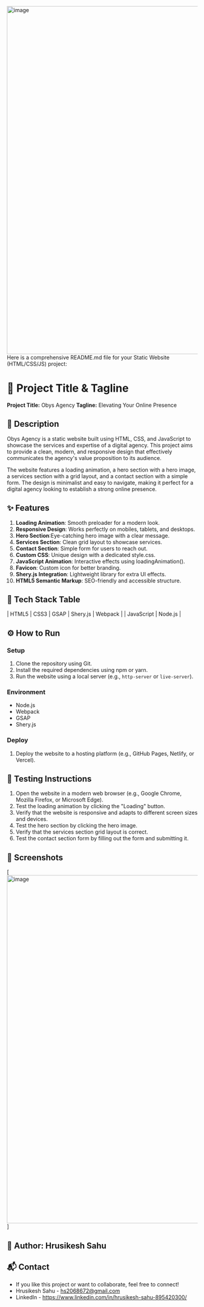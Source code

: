 <img width="1918" height="920" alt="image" src="https://github.com/user-attachments/assets/745af648-f8ec-4166-bb01-dc163b1cf23e" />Here is a comprehensive README.md file for your Static Website (HTML/CSS/JS) project:

**🚀 Project Title & Tagline**
==========================

**Project Title:** Obys Agency
**Tagline:** Elevating Your Online Presence

**📖 Description**
---------------

Obys Agency is a static website built using HTML, CSS, and JavaScript to showcase the services and expertise of a digital agency. This project aims to provide a clean, modern, and responsive design that effectively communicates the agency's value proposition to its audience.

The website features a loading animation, a hero section with a hero image, a services section with a grid layout, and a contact section with a simple form. The design is minimalist and easy to navigate, making it perfect for a digital agency looking to establish a strong online presence.

**✨ Features**
-------------

1. **Loading Animation**: Smooth preloader for a modern look.
2. **Responsive Design**: Works perfectly on mobiles, tablets, and desktops.
3. **Hero Section**:Eye-catching hero image with a clear message.
4. **Services Section**: Clean grid layout to showcase services.
5. **Contact Section**: Simple form for users to reach out.
6. **Custom CSS**: Unique design with a dedicated style.css.
7. **JavaScript Animation**:  Interactive effects using loadingAnimation().
8. **Favicon**: Custom icon for better branding.
9. **Shery.js Integration**: Lightweight library for extra UI effects.
10. **HTML5 Semantic Markup**: SEO-friendly and accessible structure.

**🧰 Tech Stack Table**
----------------------


| HTML5 | CSS3 | GSAP | Shery.js | Webpack |
| JavaScript | Node.js |


**⚙️ How to Run**
------------------

### Setup

1. Clone the repository using Git.
2. Install the required dependencies using npm or yarn.
3. Run the website using a local server (e.g., `http-server` or `live-server`).

### Environment

* Node.js 
* Webpack 
* GSAP 
* Shery.js 

### Deploy

1. Deploy the website to a hosting platform (e.g., GitHub Pages, Netlify, or Vercel).

**🧪 Testing Instructions**
-------------------------

1. Open the website in a modern web browser (e.g., Google Chrome, Mozilla Firefox, or Microsoft Edge).
2. Test the loading animation by clicking the "Loading" button.
3. Verify that the website is responsive and adapts to different screen sizes and devices.
4. Test the hero section by clicking the hero image.
5. Verify that the services section grid layout is correct.
6. Test the contact section form by filling out the form and submitting it.

**📸 Screenshots**
---------------

[<img width="1918" height="920" alt="image" src="https://github.com/user-attachments/assets/bbc7bbac-1455-4c55-9efb-de2a835909bb" />
]


**👤 Author: Hrusikesh Sahu**
---------

**📬 Contact**
---------------
* If you like this project or want to collaborate, feel free to connect!
* Hrusikesh Sahu - hs2068672@gmail.com 
* LinkedIn - https://www.linkedin.com/in/hrusikesh-sahu-895420300/

